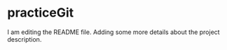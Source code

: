 # practiceGit
I am editing the README file. Adding some more details about the project description.
